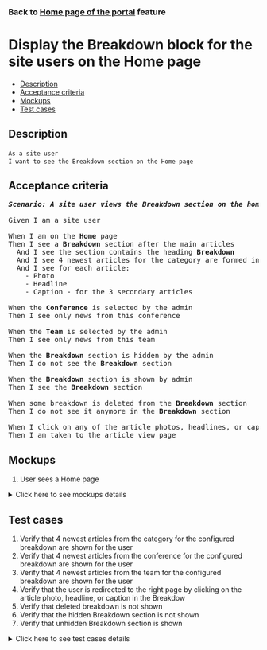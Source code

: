 ### Back to [Home page of the portal](../../) feature

# Display the Breakdown block for the site users on the Home page

- [Description](#description)
- [Acceptance criteria](#acceptance-criteria)
- [Mockups](#mockups)
- [Test cases](#test-cases)

## Description

    As a site user
    I want to see the Breakdown section on the Home page

## Acceptance criteria

<pre>
<b><i>Scenario: A site user views the Breakdown section on the home page</i></b>

Given I am a site user

When I am on the <b>Home</b> page
Then I see a <b>Breakdown</b> section after the main articles
  And I see the section contains the heading <b>Breakdown</b>
  And I see 4 newest articles for the category are formed into a group
  And I see for each article: 
    - Photo
    - Headline
    - Caption - for the 3 secondary articles

When the <b>Conference</b> is selected by the admin
Then I see only news from this conference

When the <b>Team</b> is selected by the admin
Then I see only news from this team

When the <b>Breakdown</b> section is hidden by the admin
Then I do not see the <b>Breakdown</b> section

When the <b>Breakdown</b> section is shown by admin
Then I see the <b>Breakdown</b> section

When some breakdown is deleted from the <b>Breakdown</b> section
Then I do not see it anymore in the <b>Breakdown</b> section

When I click on any of the article photos, headlines, or captions in the <b>Breakdown</b> section
Then I am taken to the article view page
</pre>

## Mockups

1. User sees a Home page

<details>
  <summary>Click here to see mockups details</summary>

**1. User sees a Home page:**

![User sees a Home page](/products/sport_news_portal/web_application_features/home_page/images/home_page_user_side.png)

</details>

## Test cases

1. Verify that 4 newest articles from the category for the configured breakdown are shown for the user
2. Verify that 4 newest articles from the conference for the configured breakdown are shown for the user
3. Verify that 4 newest articles from the team for the configured breakdown are shown for the user
4. Verify that the user is redirected to the right page by clicking on the article photo, headline, or caption in the Breakdow
5. Verify that deleted breakdown is not shown
6. Verify that the hidden Breakdown section is not shown
7. Verify that unhidden Breakdown section is shown

<details>
  <summary>Click here to see test cases details</summary>

### **#1. Verify that 4 newest articles from the category for the configured breakdown are shown for the user**

|Preconditions|Steps|Expected result
--------------|-----|----------
|- Go to the Home page -> <b>Breakdown</b> section</br>- There is breakdown configured for category (conference and team are not selected)|1) Examine the <b>Breakdown</b> section|1) There is a <b>Breakdown</b> of 4 newest articles according to the selected category|

### **#2. Verify that 4 newest articles from the conference for the configured breakdown are shown for the user**

|Preconditions|Steps|Expected result
--------------|-----|----------
|- Go to the Home page -> <b>Breakdown</b> section</br>- There is a breakdown configured for the conference (Team is not selected)|1) Examine the <b>Breakdown</b> section|1) There is a breakdown of 4 newest articles according to the selected conference|

### **#3. Verify that 4 newest articles from the team for the configured breakdown are shown for the user**

|Preconditions|Steps|Expected result
--------------|-----|----------
|- Go to the Home page -> <b>Breakdown</b> section</br>- There is a breakdown configured for a team|1) Examine the <b>Breakdown</b> section|1) There is a breakdown of 4 newest articles according to the selected team|

### **#4. Verify that the user is redirected to the right page by clicking on the article photo, headline, or caption in the Breakdown section**

|Preconditions|Steps|Expected result
--------------|-----|----------
|- Go to the Home page -> <b>Breakdown</b> section|1) Click on any article photo</br>2) Click on any headline</br>3) Click on any caption|1) User is redirected to the article page</br>2) User is redirected to the article page</br>3) User is redirected to the article page|

### **#5. Verify that deleted breakdown is not shown**

|Preconditions|Steps|Expected result
--------------|-----|----------
|- Admin removed some breakdown</br>- Go to the Home page -> <b>Breakdown</b> section|1) On the home page, examine the <b>Breakdown</b> section|1) The removed breakdown is not present|

### **#6. Verify that the hidden Breakdown section is not shown**

|Preconditions|Steps|Expected result
--------------|-----|----------
|- Admin hides <b>Breakdown</b> section</br>- Go to Sport News Home page|1) On the home page, examine the <b>Breakdown</b> section|1) The <b>Breakdown</b> section is not present|

### **#7. Verify that unhidden Breakdown section is shown**

|Preconditions|Steps|Expected result
--------------|-----|----------
|- Admin shows <b>Breakdown</b> section</br>- Go to Sport News Home page|1) On the home page, examine the <b>Breakdown</b> section|1) The <b>Breakdown</b> section is present|

</details>
